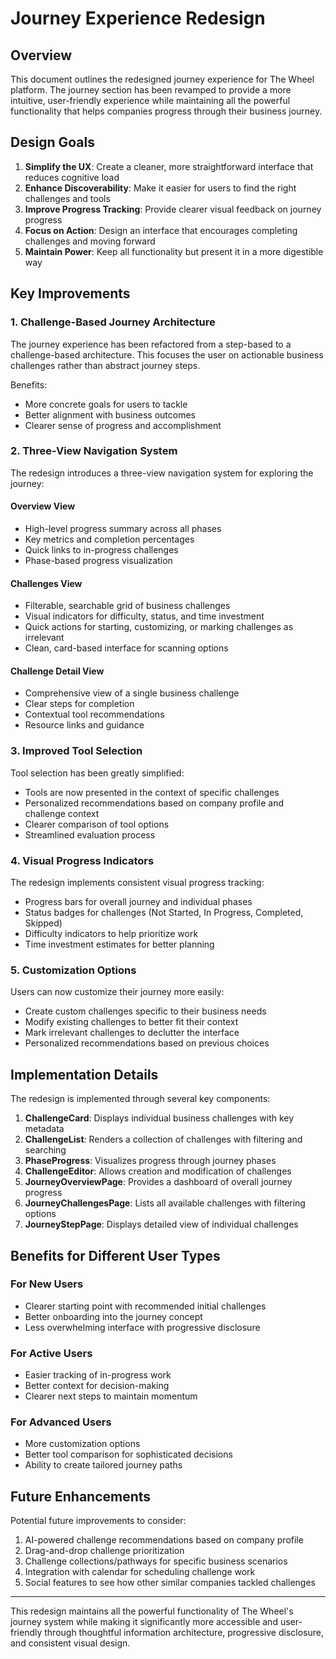 # Journey Experience Redesign

## Overview

This document outlines the redesigned journey experience for The Wheel platform. The journey section has been revamped to provide a more intuitive, user-friendly experience while maintaining all the powerful functionality that helps companies progress through their business journey.

## Design Goals

1. **Simplify the UX**: Create a cleaner, more straightforward interface that reduces cognitive load
2. **Enhance Discoverability**: Make it easier for users to find the right challenges and tools
3. **Improve Progress Tracking**: Provide clearer visual feedback on journey progress
4. **Focus on Action**: Design an interface that encourages completing challenges and moving forward
5. **Maintain Power**: Keep all functionality but present it in a more digestible way

## Key Improvements

### 1. Challenge-Based Journey Architecture

The journey experience has been refactored from a step-based to a challenge-based architecture. This focuses the user on actionable business challenges rather than abstract journey steps.

Benefits:
- More concrete goals for users to tackle
- Better alignment with business outcomes
- Clearer sense of progress and accomplishment

### 2. Three-View Navigation System

The redesign introduces a three-view navigation system for exploring the journey:

#### Overview View
- High-level progress summary across all phases
- Key metrics and completion percentages
- Quick links to in-progress challenges
- Phase-based progress visualization

#### Challenges View
- Filterable, searchable grid of business challenges
- Visual indicators for difficulty, status, and time investment
- Quick actions for starting, customizing, or marking challenges as irrelevant
- Clean, card-based interface for scanning options

#### Challenge Detail View
- Comprehensive view of a single business challenge
- Clear steps for completion
- Contextual tool recommendations
- Resource links and guidance

### 3. Improved Tool Selection

Tool selection has been greatly simplified:

- Tools are now presented in the context of specific challenges
- Personalized recommendations based on company profile and challenge context
- Clearer comparison of tool options
- Streamlined evaluation process

### 4. Visual Progress Indicators

The redesign implements consistent visual progress tracking:

- Progress bars for overall journey and individual phases
- Status badges for challenges (Not Started, In Progress, Completed, Skipped)
- Difficulty indicators to help prioritize work
- Time investment estimates for better planning

### 5. Customization Options

Users can now customize their journey more easily:

- Create custom challenges specific to their business needs
- Modify existing challenges to better fit their context
- Mark irrelevant challenges to declutter the interface
- Personalized recommendations based on previous choices

## Implementation Details

The redesign is implemented through several key components:

1. **ChallengeCard**: Displays individual business challenges with key metadata
2. **ChallengeList**: Renders a collection of challenges with filtering and searching
3. **PhaseProgress**: Visualizes progress through journey phases
4. **ChallengeEditor**: Allows creation and modification of challenges
5. **JourneyOverviewPage**: Provides a dashboard of overall journey progress
6. **JourneyChallengesPage**: Lists all available challenges with filtering options
7. **JourneyStepPage**: Displays detailed view of individual challenges

## Benefits for Different User Types

### For New Users
- Clearer starting point with recommended initial challenges
- Better onboarding into the journey concept
- Less overwhelming interface with progressive disclosure

### For Active Users
- Easier tracking of in-progress work
- Better context for decision-making
- Clearer next steps to maintain momentum

### For Advanced Users
- More customization options
- Better tool comparison for sophisticated decisions
- Ability to create tailored journey paths

## Future Enhancements

Potential future improvements to consider:

1. AI-powered challenge recommendations based on company profile
2. Drag-and-drop challenge prioritization
3. Challenge collections/pathways for specific business scenarios
4. Integration with calendar for scheduling challenge work
5. Social features to see how other similar companies tackled challenges

---

This redesign maintains all the powerful functionality of The Wheel's journey system while making it significantly more accessible and user-friendly through thoughtful information architecture, progressive disclosure, and consistent visual design.
